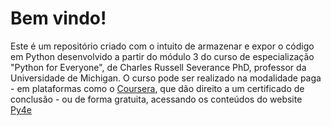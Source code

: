 # Bem vindo!

Este é um repositório criado com o intuito de armazenar e expor o código em Python desenvolvido a partir do módulo 3 do curso de especialização "Python for Everyone", de Charles Russell Severance PhD, professor da Universidade de Michigan.
O curso pode ser realizado na modalidade paga - em plataformas como o [Coursera](https://www.coursera.org/specializations/python), que dão direito a um certificado de conclusão - ou de forma gratuita, acessando os conteúdos do website [Py4e](https://www.py4e.com/)
